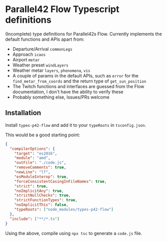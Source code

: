 # Parallel42 Flow Typescript definitions

(Incomplete) type definitions for Parallel42s Flow. Currently implements the default functions and APIs apart from:
- Departure/Arrival `commonLegs`
- Approach `icaos`
- Airport `metar`
- Weather preset `windLayers`
- Weather metar `layers`, `phenomena`, `vis`
- A couple of params in the default APIs, such as `error` for the `find_metar_from_coords` and the return type of `get_sun_position`
- The Twitch functions and interfaces are guessed from the Flow documentation, I don't have the ability to verify these
- Probably something else, Issues/PRs welcome

## Installation
Install `types-p42-flow` and add it to your `typeRoots` in `tsconfig.json`.

This would be a good starting point:
```json
{
  "compilerOptions": {
    "target": "es2016",
    "module": "amd",
    "outFile": "./code.js",
    "removeComments": true,
    "newLine": "lf",
    "esModuleInterop": true,
    "forceConsistentCasingInFileNames": true,
    "strict": true,
    "noImplicitAny": true,
    "strictNullChecks": true,
    "strictFunctionTypes": true,
    "noImplicitThis": false,
    "typeRoots": ["node_modules/types-p42-flow"]
  },
  "include": ["**/*.ts"]
}
```

Using the above, compile using `npx tsc` to generate a `code.js` file.
